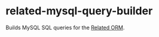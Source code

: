 # related-mysql-query-builder

Builds MySQL SQL queries for the [Related ORM](https://www.npmjs.com/package/related).
